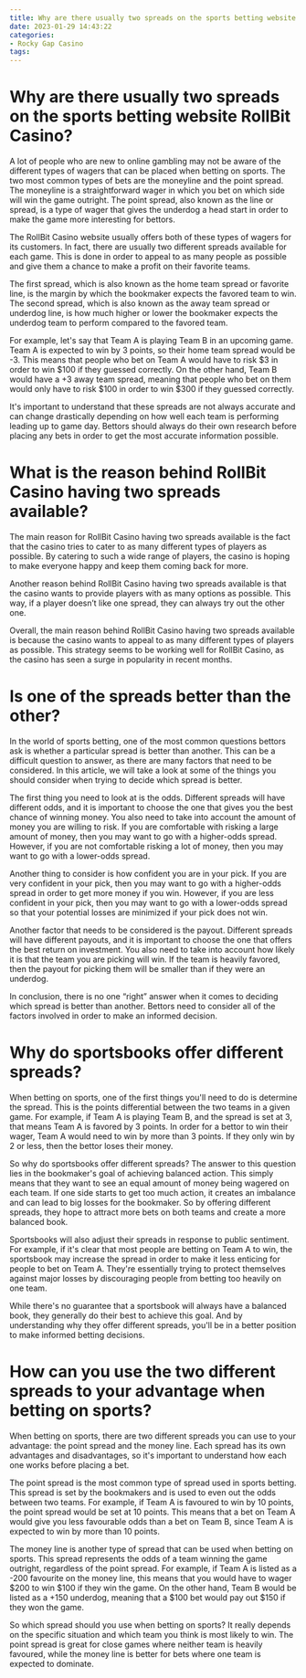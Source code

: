 ```yaml
---
title: Why are there usually two spreads on the sports betting website RollBit Casino
date: 2023-01-29 14:43:22
categories:
- Rocky Gap Casino
tags:
---
```



#  Why are there usually two spreads on the sports betting website RollBit Casino?

A lot of people who are new to online gambling may not be aware of the different types of wagers that can be placed when betting on sports. The two most common types of bets are the moneyline and the point spread. The moneyline is a straightforward wager in which you bet on which side will win the game outright. The point spread, also known as the line or spread, is a type of wager that gives the underdog a head start in order to make the game more interesting for bettors.

The RollBit Casino website usually offers both of these types of wagers for its customers. In fact, there are usually two different spreads available for each game. This is done in order to appeal to as many people as possible and give them a chance to make a profit on their favorite teams.

The first spread, which is also known as the home team spread or favorite line, is the margin by which the bookmaker expects the favored team to win. The second spread, which is also known as the away team spread or underdog line, is how much higher or lower the bookmaker expects the underdog team to perform compared to the favored team.

For example, let's say that Team A is playing Team B in an upcoming game. Team A is expected to win by 3 points, so their home team spread would be -3. This means that people who bet on Team A would have to risk $3 in order to win $100 if they guessed correctly. On the other hand, Team B would have a +3 away team spread, meaning that people who bet on them would only have to risk $100 in order to win $300 if they guessed correctly.

It's important to understand that these spreads are not always accurate and can change drastically depending on how well each team is performing leading up to game day. Bettors should always do their own research before placing any bets in order to get the most accurate information possible.

#  What is the reason behind RollBit Casino having two spreads available?

The main reason for RollBit Casino having two spreads available is the fact that the casino tries to cater to as many different types of players as possible. By catering to such a wide range of players, the casino is hoping to make everyone happy and keep them coming back for more.

Another reason behind RollBit Casino having two spreads available is that the casino wants to provide players with as many options as possible. This way, if a player doesn’t like one spread, they can always try out the other one.

Overall, the main reason behind RollBit Casino having two spreads available is because the casino wants to appeal to as many different types of players as possible. This strategy seems to be working well for RollBit Casino, as the casino has seen a surge in popularity in recent months.

#  Is one of the spreads better than the other?

In the world of sports betting, one of the most common questions bettors ask is whether a particular spread is better than another. This can be a difficult question to answer, as there are many factors that need to be considered. In this article, we will take a look at some of the things you should consider when trying to decide which spread is better.

The first thing you need to look at is the odds. Different spreads will have different odds, and it is important to choose the one that gives you the best chance of winning money. You also need to take into account the amount of money you are willing to risk. If you are comfortable with risking a large amount of money, then you may want to go with a higher-odds spread. However, if you are not comfortable risking a lot of money, then you may want to go with a lower-odds spread.

Another thing to consider is how confident you are in your pick. If you are very confident in your pick, then you may want to go with a higher-odds spread in order to get more money if you win. However, if you are less confident in your pick, then you may want to go with a lower-odds spread so that your potential losses are minimized if your pick does not win.

Another factor that needs to be considered is the payout. Different spreads will have different payouts, and it is important to choose the one that offers the best return on investment. You also need to take into account how likely it is that the team you are picking will win. If the team is heavily favored, then the payout for picking them will be smaller than if they were an underdog.

In conclusion, there is no one “right” answer when it comes to deciding which spread is better than another. Bettors need to consider all of the factors involved in order to make an informed decision.

#  Why do sportsbooks offer different spreads?

When betting on sports, one of the first things you'll need to do is determine the spread. This is the points differential between the two teams in a given game. For example, if Team A is playing Team B, and the spread is set at 3, that means Team A is favored by 3 points. In order for a bettor to win their wager, Team A would need to win by more than 3 points. If they only win by 2 or less, then the bettor loses their money.

So why do sportsbooks offer different spreads? The answer to this question lies in the bookmaker's goal of achieving balanced action. This simply means that they want to see an equal amount of money being wagered on each team. If one side starts to get too much action, it creates an imbalance and can lead to big losses for the bookmaker. So by offering different spreads, they hope to attract more bets on both teams and create a more balanced book.

Sportsbooks will also adjust their spreads in response to public sentiment. For example, if it's clear that most people are betting on Team A to win, the sportsbook may increase the spread in order to make it less enticing for people to bet on Team A. They're essentially trying to protect themselves against major losses by discouraging people from betting too heavily on one team.

While there's no guarantee that a sportsbook will always have a balanced book, they generally do their best to achieve this goal. And by understanding why they offer different spreads, you'll be in a better position to make informed betting decisions.

#  How can you use the two different spreads to your advantage when betting on sports?

When betting on sports, there are two different spreads you can use to your advantage: the point spread and the money line. Each spread has its own advantages and disadvantages, so it's important to understand how each one works before placing a bet.

The point spread is the most common type of spread used in sports betting. This spread is set by the bookmakers and is used to even out the odds between two teams. For example, if Team A is favoured to win by 10 points, the point spread would be set at 10 points. This means that a bet on Team A would give you less favourable odds than a bet on Team B, since Team A is expected to win by more than 10 points.

The money line is another type of spread that can be used when betting on sports. This spread represents the odds of a team winning the game outright, regardless of the point spread. For example, if Team A is listed as a -200 favourite on the money line, this means that you would have to wager $200 to win $100 if they win the game. On the other hand, Team B would be listed as a +150 underdog, meaning that a $100 bet would pay out $150 if they won the game.

So which spread should you use when betting on sports? It really depends on the specific situation and which team you think is most likely to win. The point spread is great for close games where neither team is heavily favoured, while the money line is better for bets where one team is expected to dominate.
